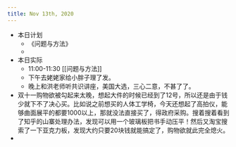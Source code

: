 ```yaml
---
title: Nov 13th, 2020
---
```


- 本日计划
    - 《问题与方法》
    -
- 本日实际
    - 11:00-11:30 [[问题与方法]]
    - 下午去姥姥家给小胖子理了发。
    - 晚上和洪老师听共识讲座，美国大选，三心二意，不甚了了。
- 双十一购物欲被勾起来太晚，想起大件的时候已经到了12号，所以还是由于钱少就下不了决心买。比如说之前想买的人体工学椅，今天还想起了高拍仪，能够曲面展平的都要1000以上，那就没法直接买了，得政府采购。搜着搜着看到了知乎的山寨处理办法，发现可以用一个玻璃板把书手动压平！然后又淘宝搜索了一下亚克力板，发现大约只要20块钱就能搞定了，购物欲就此完全熄火。
-
